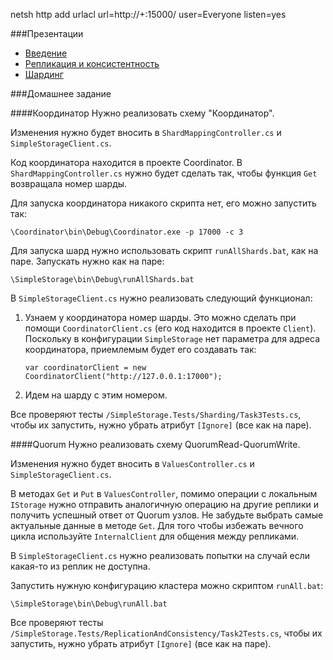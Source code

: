 netsh http add urlacl url=http://+:15000/ user=Everyone listen=yes

###Презентации

* [Введение](https://github.com/konturschool/05-databases/raw/master/Презентации/Introduction.pdf)
* [Репликация и консистентность](https://github.com/konturschool/05-databases/raw/master/Презентации/Replication&Consistency.pptx)
* [Шардинг](https://github.com/konturschool/05-databases/raw/master/Презентации/Sharding.pdf)


###Домашнее задание

####Координатор
Нужно реализовать схему "Координатор".

Изменения нужно будет вносить в `ShardMappingController.cs` и `SimpleStorageClient.cs`.

Код координатора находится в проекте Coordinator. В `ShardMappingController.cs` нужно будет сделать так, чтобы функция `Get` возвращала номер шарды.

Для запуска координатора никакого скрипта нет, его можно запустить так:

```
\Coordinator\bin\Debug\Coordinator.exe -p 17000 -c 3
```

Для запуска шард нужно использовать скрипт `runAllShards.bat`, как на паре. Запускать нужно как на паре:

```
\SimpleStorage\bin\Debug\runAllShards.bat
```

В `SimpleStorageClient.cs` нужно реализовать следующий функционал:
1. Узнаем у координатора номер шарды. Это можно сделать при помощи `CoordinatorClient.cs` (его код находится в проекте `Client`). Поскольку в конфигурации `SimpleStorage` нет параметра для адреса координатора, приемлемым будет его создавать так:
    ```
    var coordinatorClient = new CoordinatorClient("http://127.0.0.1:17000");
    ```
2. Идем на шарду с этим номером.

Все проверяют тесты `/SimpleStorage.Tests/Sharding/Task3Tests.cs`, чтобы их запустить, нужно убрать атрибут `[Ignore]` (все как на паре).

####Quorum
Нужно реализовать схему QuorumRead-QuorumWrite.

Изменения нужно будет вносить в `ValuesController.cs` и `SimpleStorageClient.cs`.

В методах `Get` и `Put` в `ValuesController`, помимо операции с локальным `IStorage` нужно отправить аналогичную операцию на другие реплики и получить успешный ответ от Quorum узлов. Не забудьте выбрать самые актуальные данные в методе `Get`.
Для того чтобы избежать вечного цикла используйте `InternalClient` для общения между репликами.

В `SimpleStorageClient.cs` нужно реализовать попытки на случай если какая-то из реплик не доступна.

Запустить нужную конфигурацию кластера можно скриптом `runAll.bat`:

```
\SimpleStorage\bin\Debug\runAll.bat
```

Все проверяют тесты `/SimpleStorage.Tests/ReplicationAndConsistency/Task2Tests.cs`, чтобы их запустить, нужно убрать атрибут `[Ignore]` (все как на паре).
